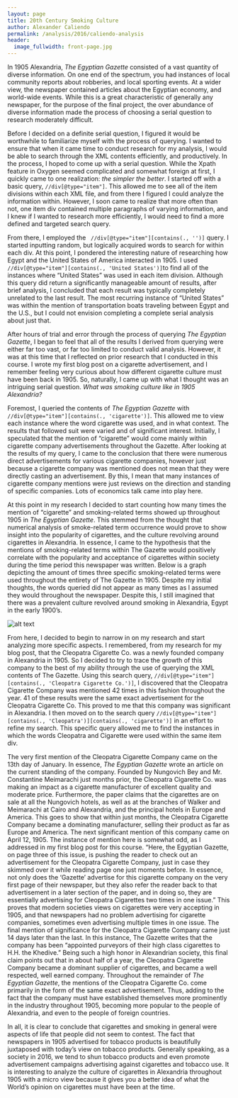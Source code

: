```yaml
---
layout: page
title: 20th Century Smoking Culture
author: Alexander Caliendo
permalink: /analysis/2016/caliendo-analysis
header:
  image_fullwidth: front-page.jpg
---
```

In 1905 Alexandria, *The Egyptian Gazette* consisted of a vast quantity of diverse information. On one end of the spectrum, you had instances of local community reports about robberies, and local sporting events. At a wider view, the newspaper contained articles about the Egyptian economy, and world-wide events. While this is a great characteristic of generally any newspaper, for the purpose of the final project, the over abundance of diverse information made the process of choosing a serial question to research moderately difficult.

Before I decided on a definite serial question, I figured it would be worthwhile to familiarize myself with the process of querying. I wanted to ensure that when it came time to conduct research for my analysis, I would be able to search through the XML contents efficiently, and productively. In the process, I hoped to come up with a serial question. While the Xpath feature in Oxygen seemed complicated and somewhat foreign at first, I quickly came to one realization: *the simpler the better*. I started off with a basic query, ```//div[@type="item"]```. This allowed me to see all of the item divisions within each XML file, and from there I figured I could analyze the information within. However, I soon came to realize that more often than not, one item div contained multiple paragraphs of varying information, and I knew if I wanted to research more efficiently, I would need to find a more defined and targeted search query.

From there, I employed the ``` //div[@type="item"][contains(., '')]``` query. I started inputting random, but logically acquired  words to search for within each div. At this point, I pondered the interesting nature of researching how Egypt and the United States of America interacted in 1905. I used ```//div[@type="item"][contains(., 'United States')]```to find all of the instances where “United States” was used in each item division. Although this query did return a significantly manageable amount of results, after brief analysis, I concluded that each result was typically completely unrelated to the last result. The most recurring instance of “United States” was within the mention of transportation boats traveling between Egypt and the U.S., but I could not envision completing a complete serial analysis about just that.

After hours of trial and error through the process of querying *The Egyptian Gazette*, I began to feel that all of the results I derived from querying were either far too vast, or far too limited to conduct valid analysis. However, it was at this time that I reflected on prior research that I conducted in this course. I wrote my first blog post on a cigarette advertisement, and I remember feeling very curious about how different cigarette culture must have been back in 1905. So, naturally, I came up with what I thought was an intriguing serial question. *What was smoking culture like in 1905 Alexandria?*

Foremost, I queried the contents of *The Egyptian Gazette*  with ```//div[@type="item"][contains(., 'cigarette')]```. This allowed me to view each instance where the word cigarette was used, and in what context. The results that followed suit were varied and of significant interest. Initially, I speculated that the mention of “cigarette” would come mainly within cigarette company advertisements throughout the Gazette. After looking at the results of my query, I came to the conclusion that there were numerous direct advertisements for various cigarette companies, however just because a cigarette company was mentioned does not mean that they were directly casting an advertisement. By this, I mean that many instances of cigarette company mentions were just reviews on the direction and standing of specific companies. Lots of economics talk came into play here.

At this point in my research I decided to start counting how many times the mention of “cigarette” and smoking-related terms showed up throughout 1905 in *The Egyptian Gazette*. This stemmed from the thought that numerical analysis of smoke-related term occurrence would prove to show insight into the popularity of cigarettes, and the culture revolving around cigarettes in Alexandria. In essence, I came to the hypothesis that the mentions of smoking-related terms within The Gazette would positively correlate with the popularity and acceptance of cigarettes within society during the time period this newspaper was written. Below is a graph depicting the amount of times three specific smoking-related terms were used throughout the entirety of The Gazette in 1905. Despite my initial thoughts, the words queried did not appear as many times as I assumed they would throughout the newspaper. Despite this, I still imagined that there was a prevalent culture revolved around smoking in Alexandria, Egypt in the early 1900’s.

![alt text](http://i68.tinypic.com/2a6ku3a.jpg?raw=true)

From here, I decided to begin to narrow in on my research and start analyzing more specific aspects. I remembered, from my research for my blog post, that the Cleopatra Cigarette Co. was a newly founded company in Alexandria in 1905. So I decided to try to trace the growth of this company to the best of my ability through the use of querying the XML contents of The Gazette. Using this search query, ```//div[@type="item"][contains(., 'Cleopatra Cigarette Co.')]```, I discovered that the Cleopatra Cigarette Company was mentioned 42 times in this fashion throughout the year. 41 of these results were the same exact advertisement for the Cleopatra Cigarette Co. This proved to me that this company was significant in Alexandria. I then moved on to the search query ```//div[@type="item"][contains(., 'Cleopatra')][contains(., 'cigarette')]``` in an effort to refine my search. This specific query allowed me to find the instances in which the words Cleopatra and Cigarette were used within the same item div.

The very first mention of the Cleopatra Cigarette Company came on the 13th day of January. In essence, *The Egyptian Gazette* wrote an article on the current standing of the company. Founded by Nungovich Bey and Mr. Constantine Meimarachi just months prior, the Cleopatra Cigarette Co. was making an impact as a cigarette manufacturer of excellent quality and moderate price. Furthermore, the paper claims that the cigarettes are on sale at all the Nungovich hotels, as well as at the branches of Walker and Meimarachi at Cairo and Alexandria, and the principal hotels in Europe and America. This goes to show that within just months, the Cleopatra Cigarette Company became a dominating manufacturer, selling their product as far as Europe and America. The next significant mention of this company came on April 12, 1905. The instance of mention here is somewhat odd, as I addressed in my first blog post for this course.
“Here, the Egyptian Gazette, on page three of this issue, is pushing the reader to check out an advertisement for the Cleopatra Cigarette Company, just in case they skimmed over it while reading page one just moments before. In essence, not only does the ‘Gazette’ advertise for this cigarette company on the very first page of their newspaper, but they also refer the reader back to that advertisement in a later section of the paper, and in doing so, they are essentially advertising for Cleopatra Cigarettes two times in one issue.” This proves that modern societies views on cigarettes were very accepting in 1905, and that newspapers had no problem advertising for cigarette companies, sometimes even advertising multiple times in one issue. The final mention of significance for the Cleopatra Cigarette Company came just 14 days later than the last. In this instance, The Gazette writes that the company has been “appointed purveyors of their high class cigarettes to H.H. the Khedive.” Being such a high honor in Alexandrian society, this final claim points out that in about half of a year, the Cleopatra Cigarette Company became a dominant supplier of cigarettes, and became a well respected, well earned company. Throughout the remainder of *The Egyptian Gazette*, the mentions of the Cleopatra Cigarette Co. come primarily in the form of the same exact advertisement. Thus, adding to the fact that the company must have established themselves more prominently in the industry throughout 1905, becoming more popular to the people of Alexandria, and even to the people of foreign countries.

In all, it is clear to conclude that cigarettes and smoking in general were aspects of life that people did not seem to contest. The fact that newspapers in 1905 advertised for tobacco products is beautifully juxtaposed with today’s view on tobacco products. Generally speaking, as a society in 2016, we tend to shun tobacco products and even promote advertisement campaigns advertising against cigarettes and tobacco use. It is interesting to analyze the culture of cigarettes in Alexandria throughout 1905 with a micro view because it gives you a better idea of what the World’s opinion on cigarettes must have been at the time.
